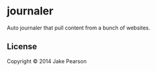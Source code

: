 # journaler

Auto journaler that pull content from a bunch of websites.

## License

Copyright © 2014 Jake Pearson
